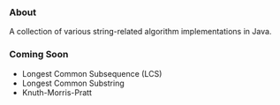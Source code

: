 ### About

A collection of various string-related algorithm implementations in Java.

### Coming Soon

* Longest Common Subsequence (LCS)
* Longest Common Substring
* Knuth-Morris-Pratt

